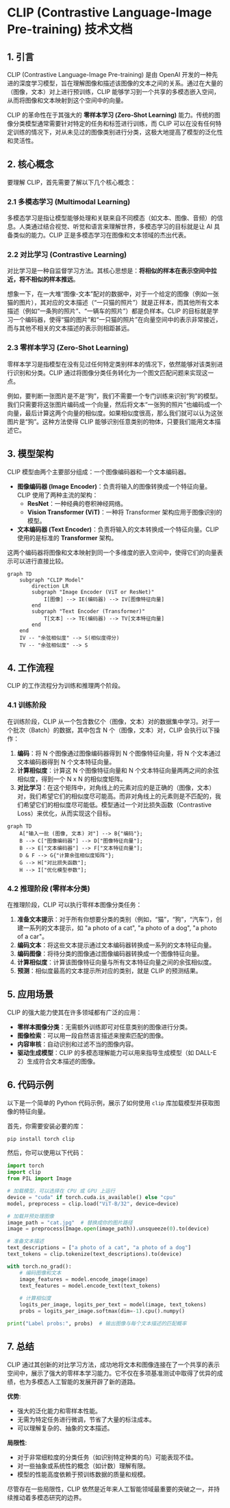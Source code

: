# CLIP (Contrastive Language-Image Pre-training) 技术文档

## 1. 引言

CLIP (Contrastive Language-Image Pre-training) 是由 OpenAI 开发的一种先进的深度学习模型，旨在理解图像和描述该图像的文本之间的关系。通过在大量的（图像，文本）对上进行预训练，CLIP 能够学习到一个共享的多模态嵌入空间，从而将图像和文本映射到这个空间中的向量。

CLIP 的革命性在于其强大的 **零样本学习 (Zero-Shot Learning)** 能力。传统的图像分类模型通常需要针对特定的任务和标签进行训练，而 CLIP 可以在没有任何特定训练的情况下，对从未见过的图像类别进行分类，这极大地提高了模型的泛化性和灵活性。

## 2. 核心概念

要理解 CLIP，首先需要了解以下几个核心概念：

### 2.1 多模态学习 (Multimodal Learning)

多模态学习是指让模型能够处理和关联来自不同模态（如文本、图像、音频）的信息。人类通过结合视觉、听觉和语言来理解世界，多模态学习的目标就是让 AI 具备类似的能力。CLIP 正是多模态学习在图像和文本领域的杰出代表。

### 2.2 对比学习 (Contrastive Learning)

对比学习是一种自监督学习方法。其核心思想是：**将相似的样本在表示空间中拉近，将不相似的样本推远**。

想象一下，在一大堆“图像-文本”配对的数据中，对于一个给定的图像（例如一张猫的图片），其对应的文本描述（“一只猫的照片”）就是正样本，而其他所有文本描述（例如“一条狗的照片”、“一辆车的照片”）都是负样本。CLIP 的目标就是学习一个编码器，使得“猫的图片”和“一只猫的照片”在向量空间中的表示非常接近，而与其他不相关的文本描述的表示则相距甚远。

### 2.3 零样本学习 (Zero-Shot Learning)

零样本学习是指模型在没有见过任何特定类别样本的情况下，依然能够对该类别进行识别和分类。CLIP 通过将图像分类任务转化为一个图文匹配问题来实现这一点。

例如，要判断一张图片是不是“狗”，我们不需要一个专门训练来识别“狗”的模型。我们只需要将这张图片编码成一个向量，然后将文本“一张狗的照片”也编码成一个向量，最后计算这两个向量的相似度。如果相似度很高，那么我们就可以认为这张图片是“狗”。这种方法使得 CLIP 能够识别任意类别的物体，只要我们能用文本描述它。

## 3. 模型架构

CLIP 模型由两个主要部分组成：一个图像编码器和一个文本编码器。

*   **图像编码器 (Image Encoder)**：负责将输入的图像转换成一个特征向量。CLIP 使用了两种主流的架构：
    *   **ResNet**：一种经典的卷积神经网络。
    *   **Vision Transformer (ViT)**：一种将 Transformer 架构应用于图像识别的模型。
*   **文本编码器 (Text Encoder)**：负责将输入的文本转换成一个特征向量。CLIP 使用的是标准的 **Transformer** 架构。

这两个编码器将图像和文本映射到同一个多维度的嵌入空间中，使得它们的向量表示可以进行直接比较。

```mermaid
graph TD
    subgraph "CLIP Model"
        direction LR
        subgraph "Image Encoder (ViT or ResNet)"
            I[图像] --> IE(编码器) --> IV[图像特征向量]
        end
        subgraph "Text Encoder (Transformer)"
            T[文本] --> TE(编码器) --> TV[文本特征向量]
        end
    end
    IV -- "余弦相似度" --> S(相似度得分)
    TV -- "余弦相似度" --> S
```

## 4. 工作流程

CLIP 的工作流程分为训练和推理两个阶段。

### 4.1 训练阶段

在训练阶段，CLIP 从一个包含数亿个（图像，文本）对的数据集中学习。对于一个批次（Batch）的数据，其中包含 N 个（图像，文本）对，CLIP 会执行以下操作：

1.  **编码**：将 N 个图像通过图像编码器得到 N 个图像特征向量，将 N 个文本通过文本编码器得到 N 个文本特征向量。
2.  **计算相似度**：计算这 N 个图像特征向量和 N 个文本特征向量两两之间的余弦相似度，得到一个 N x N 的相似度矩阵。
3.  **对比学习**：在这个矩阵中，对角线上的元素对应的是正确的（图像，文本）对，我们希望它们的相似度尽可能高。而非对角线上的元素则是不匹配的，我们希望它们的相似度尽可能低。模型通过一个对比损失函数（Contrastive Loss）来优化，从而实现这个目标。

```mermaid
graph TD
    A["输入一批 (图像, 文本) 对"] --> B{"编码"};
    B --> C["图像编码器"] --> D["图像特征向量"];
    B --> E["文本编码器"] --> F["文本特征向量"];
    D & F --> G{"计算余弦相似度矩阵"};
    G --> H["对比损失函数"];
    H --> I["优化模型参数"];
```

### 4.2 推理阶段 (零样本分类)

在推理阶段，CLIP 可以执行零样本图像分类任务：

1.  **准备文本提示**：对于所有你想要分类的类别（例如，“猫”，“狗”，“汽车”），创建一系列的文本提示，如 "a photo of a cat", "a photo of a dog", "a photo of a car"。
2.  **编码文本**：将这些文本提示通过文本编码器转换成一系列的文本特征向量。
3.  **编码图像**：将待分类的图像通过图像编码器转换成一个图像特征向量。
4.  **计算相似度**：计算该图像特征向量与所有文本特征向量之间的余弦相似度。
5.  **预测**：相似度最高的文本提示所对应的类别，就是 CLIP 的预测结果。

## 5. 应用场景

CLIP 的强大能力使其在许多领域都有广泛的应用：

*   **零样本图像分类**：无需额外训练即可对任意类别的图像进行分类。
*   **图像检索**：可以用一段自然语言描述来搜索匹配的图像。
*   **内容审核**：自动识别和过滤不当的图像内容。
*   **驱动生成模型**：CLIP 的多模态理解能力可以用来指导生成模型（如 DALL-E 2）生成符合文本描述的图像。

## 6. 代码示例

以下是一个简单的 Python 代码示例，展示了如何使用 `clip` 库加载模型并获取图像的特征向量。

首先，你需要安装必要的库：

```bash
pip install torch clip
```

然后，你可以使用以下代码：

```python
import torch
import clip
from PIL import Image

# 加载模型，可以选择在 CPU 或 GPU 上运行
device = "cuda" if torch.cuda.is_available() else "cpu"
model, preprocess = clip.load("ViT-B/32", device=device)

# 加载并预处理图像
image_path = "cat.jpg"  # 替换成你的图片路径
image = preprocess(Image.open(image_path)).unsqueeze(0).to(device)

# 准备文本描述
text_descriptions = ["a photo of a cat", "a photo of a dog"]
text_tokens = clip.tokenize(text_descriptions).to(device)

with torch.no_grad():
    # 编码图像和文本
    image_features = model.encode_image(image)
    text_features = model.encode_text(text_tokens)
    
    # 计算相似度
    logits_per_image, logits_per_text = model(image, text_tokens)
    probs = logits_per_image.softmax(dim=-1).cpu().numpy()

print("Label probs:", probs)  # 输出图像与每个文本描述的匹配概率

```

## 7. 总结

CLIP 通过其创新的对比学习方法，成功地将文本和图像连接在了一个共享的表示空间中，展示了强大的零样本学习能力。它不仅在多项基准测试中取得了优异的成绩，也为多模态人工智能的发展开辟了新的道路。

**优势**:
*   强大的泛化能力和零样本性能。
*   无需为特定任务进行微调，节省了大量的标注成本。
*   可以理解复杂的、抽象的文本描述。

**局限性**:
*   对于非常细粒度的分类任务（如识别特定种类的鸟）可能表现不佳。
*   对一些抽象或系统性的概念（如计数）理解有限。
*   模型的性能高度依赖于预训练数据的质量和规模。

尽管存在一些局限性，CLIP 依然是近年来人工智能领域最重要的突破之一，并持续推动着多模态研究的边界。